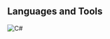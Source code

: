 ## Languages and Tools

![C#](https://img.shields.io/badge/C%23-239120.svg?&style=for-the-badge&logo=c-sharp&logoColor=white)

